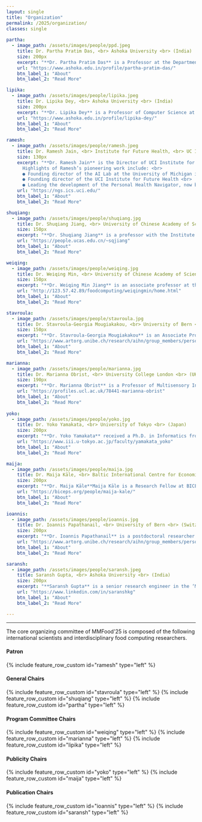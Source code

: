 ```yaml
---
layout: single
title: "Organization"
permalink: /2025/organization/
classes: single
    
partha:
  - image_path: /assets/images/people/ppd.jpeg
    title: Dr. Partha Pratim Das, <br> Ashoka University <br> (India)
    size: 200px
    excerpt: "**Dr. Partha Pratim Das** is a Professor at the Department of Computer Science and the Founding Director of the Center of Data Science and Analytics at Ashoka University. He has over 24 years' experience in teaching and research at IIT Kharagpur, and about 13 years' experience in Software Industry. He has worked extensively in Digital Geometry, Smart Software Engineering, and Digital Heritage for academic research; and EDA frontend automation and T & M tools in video technology as industrial products. His current interests are Food, Nutrition and Digital Health. <br> In Ashoka, Partha anchors the project on “Multimodal Food Computing” in collaboration with Trivedi School of Biosciences at Ashoka and Institute of FutureHealth @ UCI. With the team he has been developing food ontology and knowledge graphs for Indian food and has published in the JOWO Workshop at IFOW 2024 and in the NLP4DH 2024. Recently, Partha has delivered an invited lecture at MaDiMA 2024 at ICPR 2024 on Intelligent Food Systems and also took part in the Multimodal AI Agents RoundTable at ACM MM 2024 as an invitee. He is a member of SIGMM. \n Partha has guided over a dozen doctoral theses and has published over 100 technical papers."
    url: "https://www.ashoka.edu.in/profile/partha-pratim-das/"
    btn_label_1: "About"
    btn_label_2: "Read More"

lipika:
  - image_path: /assets/images/people/lipika.jpeg
    title: Dr. Lipika Dey, <br> Ashoka University <br> (India)
    size: 200px
    excerpt: "**Dr. Lipika Dey** is a Professor of Computer Science at Ashoka University. Prior to joining Ashoka, she was a Chief Scientist at Tata Consultancy Services (TCS), Research, where she was heading research in the themes of Economic and Financial Intelligence and Real Time Context Aware Enterprises. Her research interests are in the areas of Artificial Intelligence, Natural Language Processing and Multi-modal Data Analytics. She has keen interest in the fields of healthcare and sustainability analytics. Her focus has been on building systems that can seamlessly integrate heterogeneous information from a diverse set of sources to extract predictive and prescriptive insights. She has several patents and publications to her credit. Lipika was earlier a member of faculty at the Department of Mathematics, Indian Institute of Technology, Delhi. Lipika has been elected to the Fellowship of Indian National Academy of Engineering in 2021. <br> She was also awarded the Distinguished Scientist award by TCS in 2012. She has served as Program Committee member for several conferences like AAAI, KDD etc. Lipika has a PhD in Computer Science and Engineering from IIT Kharagpur, where she had also done her graduation and post-graduation in Mathematics and Computer Science. Lipika has been an active member of Association for Computing Machinery (ACM) for more than a decade. Beside serving the committee for ACM(W) in India, she also mentors young researchers and faculty in the area of Computer Science, under the aegis of ACM India. She is currently serving as an Eminent Speaker."
    url: "https://www.ashoka.edu.in/profile/lipika-dey/"
    btn_label_1: "About"
    btn_label_2: "Read More"

ramesh:
  - image_path: /assets/images/people/ramesh.jpeg
    title: Dr. Ramesh Jain, <br> Institute for Future Health, <br> UC Irvine <br> (USA)
    size: 130px
    excerpt: "**Dr. Ramesh Jain** is the Director of UCI Institute for Future Health and is the Donald Bren Professor at University of California. He is a visionary technologist and entrepreneur at the forefront of digital health innovation. With a distinguished career spanning five decades, Ramesh has made groundbreaking contributions to Computer Vision, Artificial Intelligence, Multimedia Computing, and Experiential Computing. <br>
      Highlights of Ramesh’s pioneering work include: <br>
      ● Founding director of the AI Lab at the University of Michigan in 1987 <br>
      ● Founding director of the UCI Institute for Future Health <br>
      ● Leading the development of the Personal Health Navigator, now being standardized globally by ISO"
    url: "https://ngs.ics.uci.edu/"
    btn_label_1: "About"
    btn_label_2: "Read More"

shuqiang:
  - image_path: /assets/images/people/shuqiang.jpg
    title: Dr. Shuqiang Jiang, <br> University of Chinese Academy of Sciences <br> (China)
    size: 150px
    excerpt: "**Dr. Shuqiang Jiang** is a professor with the Institute of Computing Technology (ICT), Chinese Academy of Sciences (CAS) and a professor at the University of CAS. He is also with the Key Laboratory of Intelligent Information Processing, CAS. His research interests include multimedia analysis and multimodal intelligence. He leads the food computing research group in ICT, CAS. He has authored or coauthored more than 200 papers on the related research topics. He was supported by the National Science Fund for Distinguished Young Scholars in 2021. He won the CAS International Cooperation Award for Young Scientists, the CCF Award of Science and Technology, Wu Wenjun Natural Science Award for Artificial Intelligence, CSIG Natural Science Award, and Beijing Science and Technology Progress Award. He is the Associate Editor of ACM ToMM, IEEE TMM, vice Chair of IEEE CASS Beijing Chapter, vice Chair of ACM SIGMM China chapter. He has served as an organization member of more than 20 academic conferences, including the general chair of ICIMCS 2015, program chair of ICIMCS2010, PCM2017, ACM Multimedia Asia2019."
    url: "https://people.ucas.edu.cn/~sqjiang"
    btn_label_1: "About"
    btn_label_2: "Read More"

weiqing:
  - image_path: /assets/images/people/weiqing.jpg
    title: Dr. Weiqing Min, <br> University of Chinese Academy of Sciences <br> (China)
    size: 150px
    excerpt: "**Dr. Weiqing Min Jiang** is an associate professor at the Key Laboratory of Intelligent Information Processing (IIP), Institute of Computing Technology (ICT), Chinese Academy of Sciences (CAS). He received the Ph.D. degree from the National Laboratory of Pattern Recognition, Institute of Automation, Chinese Academy of Sciences under the supervision of Prof. Changsheng Xu. His research is in the areas of multimedia content analysis and AI for food science. Dr. Min has authored and co-authored more than 70 peer-referenced papers in relevant journals and conferences, including IEEE Trans. on Pattern Analysis and Machine Intelligence, Patterns(Cell Press), ACM Computing Surveys, Trends in Food Science & Technology, IEEE Trans. on Image Processing, Food Chemistry, ACM MM, AAAI, IJCAI, etc. He has served as the Associate Editor of IEEE TMM and ACM MM2021/ICME 2022-2025 Area Chair. He is also the reviewer of many prestigious international journals including Nature Food, Patterns (Cell Press), Advanced Science, IEEE TIP/TMM, etc. He is a distinguished member of CCF, and senior member of IEEE, CSIG and Chinese Institute of Food Science and Technology. He is the recipient of 2024 Beijing Outstanding Youth Fund, 2023 CSIG Young Scientists Award, Second Prize of 2020 Beijing Science and Technology Progress Award, 2020 ACM CHINA SIGMM RISING STAR AWARD. He is also the recipient of 2016 ACM TOMM Nicolas D. Georganas Best Paper Award and 2017 IEEE Multimedia Magazine Best Paper Award."
    url: "http://123.57.42.89/foodcomputing/weiqingmin/home.html"
    btn_label_1: "About"
    btn_label_2: "Read More"

stavroula:
  - image_path: /assets/images/people/stavroula.jpg
    title: Dr. Stavroula-Georgia Mougiakakou, <br> University of Bern <br> (Switzerland)
    size: 150px
    excerpt: "**Dr. Stavroula-Georgia Mougiakakou** is an Associate Professor with a Ph.D. in Electrical and Computer Engineering from the National Technical University of Athens, Greece. Since 2008, she has been with the Faculty of Medicine at the University of Bern, leading the AI in Health and Nutrition Laboratory at the ARTORG Center for Biomedical Engineering Research. Her research focuses on developing and clinically validating AI and machine learning approaches for analysing multimodal health data. Her work supports prevention, personalized diagnosis, prognosis, and treatment of acute and chronic diseases, including obesity, diabetes, and lung diseases. She has also advanced AI-driven pipelines for translating food data into nutrient content to improve personalized dietary assessment. She serves as the main organizer of the International Workshop on Multimedia Assisted Dietary Management (MADiMa). Stavroula is a member of the Executive Team of the Center for Artificial Intelligence in Medicine (CAIM) and Co-Director of the MSc program in AI in Medicine at the University of Bern. She is an Honorary Associate Professor at the University of Nicosia, Cyprus. She has supervised over 19 PhD students, 8 postdoctoral researchers, and several MS students. Her lab’s work has led to numerous publications, patents, and successful technology transfers, with participation in high-profile research projects at national, European, and international levels."
    url: "https://www.artorg.unibe.ch/research/aihn/group_members/persons/prof_dr_mougiakakou_stavroula/index_eng.html"
    btn_label_1: "About"
    btn_label_2: "Read More"

marianna:
  - image_path: /assets/images/people/marianna.jpg
    title: Dr. Marianna Obrist, <br> University College London <br> (UK)
    size: 190px
    excerpt: "**Dr. Marianna Obrist** is a Professor of Multisensory Interfaces at UCL and Deputy Director of Digital Health at the UCL Institute of Healthcare Engineering. Her pioneering research integrates touch, taste, and smell in human-computer interaction, with applications ranging from VR to healthcare. She co-founded and Chief Scientific Officer of OWidgets LtD (OW Smell Made Digital), a university spin-out developing innovative digital scent technology. Her recent projects include the EPSRC/NIHR Smell Care project, which extends previous ERC PoC award research into digital smell training solutions. Additionally, she contributes to the EU FET Touchless.AI project on novel touchless interfaces for social interaction and the UKRI TCC - Textile Circularity Centre, led by RCA, on immersive multisensory textile experiences. Marianna has published over 100 articles in high-impact journals and premier HCI conferences. An overview of her work is featured in the popular science book Multisensory Experiences - Where the Senses Meet Technology by Oxford University Press."
    url: "https://profiles.ucl.ac.uk/78441-marianna-obrist"
    btn_label_1: "About"
    btn_label_2: "Read More"
  
yoko:
  - image_path: /assets/images/people/yoko.jpg
    title: Dr. Yoko Yamakata, <br> University of Tokyo <br> (Japan)
    size: 200px
    excerpt: "**Dr. Yoko Yamakata** received a Ph.D. in Informatics from Kyoto University in 2007. From 2010 to 2016, she served as a Lecturer and later an Associate Professor at Kyoto University. In 2015, she became a JSPS Research Fellow and spent time as a Visiting Researcher at the University of Sussex in the UK, accompanied by two children. In 2019, she joined the University of Tokyo as an Associate Professor in the Graduate School of Information Science and Technology, and in 2024, became a Professor at the Information Technology Center of the University of Tokyo. Her research interests focus on multimedia information processing."
    url: "https://www.iii.u-tokyo.ac.jp/faculty/yamakata_yoko"
    btn_label_1: "About"
    btn_label_2: "Read More"

maija:
  - image_path: /assets/images/people/maija.jpg
    title: Dr. Maija Kāle, <br> Baltic International Centre for Economic Policy Studies <br> (Latvia)
    size: 200px
    excerpt: "**Dr. Maija Kāle**Maija Kāle is a Research Fellow at BICEPS. She holds a Ph.D. from the Faculty of Computer Science (now Faculty of Science and Technology) at the University of Latvia, where her research in ‘food computing’ focuses on reducing inefficiencies in the food sector and promoting healthier diets and more resilient food systems globally. Her research is interdisciplinary, integrating cognitive and social sciences, focusing on food systems, climate change, bioeconomy and circular economy, and increasingly on how traditional knowledge or intelligence intersects with new artificial intelligence(s) to shape the future(s) of food systems and other complex systems. Since 2007, Maija has worked with sustainability and digitalisation issues in various leadership and expert roles. Since 2016, Maija has worked as an Adviser at the Nordic Council of Ministers Office in Latvia and is also a member of Nordic Innovation’s Nordic Task Force for Diversity."
    url: "https://biceps.org/people/maija-kale/"
    btn_label_1: "About"
    btn_label_2: "Read More"

ioannis:
  - image_path: /assets/images/people/ioannis.jpg
    title: Dr. Ioannis Papathanail, <br> University of Bern <br> (Switzerland)
    size: 200px
    excerpt: "**Dr. Ioannis Papathanail** is a postdoctoral researcher at the ARTORG Center for Biomedical Engineering Research, at the University of Bern, Switzerland, focusing on AI in health and nutrition. He holds a PhD in Biomedical Engineering from the University of Bern, with a dissertation titled 'Machine learning-based dietary assessment'. He earned his Bachelor and Integrated Master's degree from the Aristotle University in Thessaloniki, Greece, with a thesis titled 'Techniques for Audio-Visual Diarization and Segmentation of Speakers'. He has been involved in various research projects, including Medipiatto and MELISSA, which focus on AI-driven health solutions. Medipiatto promotes the Mediterranean diet through meal image analysis and personalized dietary suggestions, while MELISSA focuses on AI systems for diabetes care, including meal carbohydrate estimation and personalized insulin adjustments. Additionally, he has helped organize the International Workshop on Multimedia Assisted Dietary Management. He has also served as a lecturer at the University of Bern, for the food/non-food image classification lab, and as a teaching assistant working on data-driven diabetes management. His current scientific interests include machine learning, computer vision, and mHealth."
    url: "https://www.artorg.unibe.ch/research/aihn/group_members/persons/dr_papathanail_ioannis/index_eng.html"
    btn_label_1: "About"
    btn_label_2: "Read More"

saransh:
  - image_path: /assets/images/people/saransh.jpeg
    title: Saransh Gupta, <br> Ashoka University <br> (India)
    size: 200px
    excerpt: "**Saransh Gupta** is a senior research engineer in the ‘Multimodal Food Computing’ group at Mphasis AI & Applied Tech Lab at Ashoka University. He studied Computer Science and Finance at BITS Pilani and worked as a software engineer at Symantec Corporation for 2.5 years in the STAR (Security Technology and Response) team where his responsibilities included software R&D, optimizing the algorithmic flows, mitigating risks, and improving the efficacy of functional security products. His newfound research interests at the intersection of language, cognition, computation and society led him to pursue the Young India Fellowship and complete an interdisciplinary masters in Computer Science and Psychology, both at Ashoka University. His current work pertains to multimodal AI, system design, data mining, large-language models, natural language processing, and ontology design for building a knowledge graph for Indian food."
    url: "https://www.linkedin.com/in/saranshkg"
    btn_label_1: "About"
    btn_label_2: "Read More"

---
```


<hr>

>
The core organizing committee of MMFood'25 is composed of the following international scientists and interdisciplinary food computing researchers.

#### Patron
{% include feature_row_custom id="ramesh" type="left" %}

#### General Chairs

{% include feature_row_custom id="stavroula" type="left" %}
{% include feature_row_custom id="shuqiang" type="left" %}
{% include feature_row_custom id="partha" type="left" %}

#### Program Committee Chairs
{% include feature_row_custom id="weiqing" type="left" %}
{% include feature_row_custom id="marianna" type="left" %}
{% include feature_row_custom id="lipika" type="left" %}

#### Publicity Chairs
{% include feature_row_custom id="yoko" type="left" %}
{% include feature_row_custom id="maija" type="left" %}

#### Publication Chairs
{% include feature_row_custom id="ioannis" type="left" %}
{% include feature_row_custom id="saransh" type="left" %}